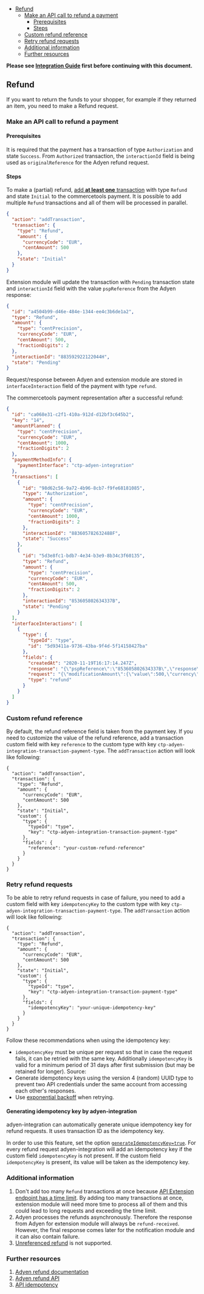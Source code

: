 <!-- START doctoc generated TOC please keep comment here to allow auto update -->
<!-- DON'T EDIT THIS SECTION, INSTEAD RE-RUN doctoc TO UPDATE -->

- [Refund](#refund)
  - [Make an API call to refund a payment](#make-an-api-call-to-refund-a-payment)
    - [Prerequisites](#prerequisites)
    - [Steps](#steps)
  - [Custom refund reference](#custom-refund-reference)
  - [Retry refund requests](#retry-refund-requests)
  - [Additional information](#additional-information)
  - [Further resources](#further-resources)

<!-- END doctoc generated TOC please keep comment here to allow auto update -->

**Please see [Integration Guide](WebComponentsIntegrationGuide.md) first before continuing with this document.**

## Refund

If you want to return the funds to your shopper, for example if they returned an item, you need to make a Refund request.

### Make an API call to refund a payment

#### Prerequisites

It is required that the payment has a transaction of type `Authorization` and state `Success`.
From `Authorized` transaction, the `interactionId` field is being used as `originalReference` for the Adyen refund request.

#### Steps

To make a (partial) refund, [add **at least one** transaction](https://docs.commercetools.com/http-api-projects-payments#add-transaction) with type `Refund` and state `Initial` to the commercetools payment.
It is possible to add multiple `Refund` transactions and all of them will be processed in parallel.

```json
{
  "action": "addTransaction",
  "transaction": {
    "type": "Refund",
    "amount": {
      "currencyCode": "EUR",
      "centAmount": 500
    },
    "state": "Initial"
  }
}
```

Extension module will update the transaction with `Pending` transaction state and `interactionId` field with the value `pspReference` from the Adyen response:

```json
{
  "id": "a4504b99-d46e-484e-1344-ee4c3b6de1a2",
  "type": "Refund",
  "amount": {
    "type": "centPrecision",
    "currencyCode": "EUR",
    "centAmount": 500,
    "fractionDigits": 2
  },
  "interactionId": "883592922122044H",
  "state": "Pending"
}
```

Request/response between Adyen and extension module are stored in `interfaceInteraction` field of the payment with type `refund`.

The commercetools payment representation after a successful refund:

```json
{
  "id": "ca068e31-c2f1-410a-912d-d12bf3c645b2",
  "key": "14",
  "amountPlanned": {
    "type": "centPrecision",
    "currencyCode": "EUR",
    "centAmount": 1000,
    "fractionDigits": 2
  },
  "paymentMethodInfo": {
    "paymentInterface": "ctp-adyen-integration"
  },
  "transactions": [
    {
      "id": "98d62c56-9a72-4b96-8cb7-f9fe68181085",
      "type": "Authorization",
      "amount": {
        "type": "centPrecision",
        "currencyCode": "EUR",
        "centAmount": 1000,
        "fractionDigits": 2
      },
      "interactionId": "883605782632488F",
      "state": "Success"
    },
    {
      "id": "5d3e8fc1-bdb7-4e34-b3e9-8b34c3f60135",
      "type": "Refund",
      "amount": {
        "type": "centPrecision",
        "currencyCode": "EUR",
        "centAmount": 500,
        "fractionDigits": 2
      },
      "interactionId": "853605802634337B",
      "state": "Pending"
    }
  ],
  "interfaceInteractions": [
    {
      "type": {
        "typeId": "type",
        "id": "5d93411a-9736-43ba-9f4d-5f14158427ba"
      },
      "fields": {
        "createdAt": "2020-11-19T16:17:14.247Z",
        "response": "{\"pspReference\":\"853605802634337B\",\"response\":\"[refund-received]\"}",
        "request": "{\"modificationAmount\":{\"value\":500,\"currency\":\"EUR\"},\"originalReference\":\"883605782632488F\",\"merchantAccount\":\"YOUR_MERCHANT_ACCOUNT\"}",
        "type": "refund"
      }
    }
  ]
}
```

### Custom refund reference

By default, the refund reference field is taken from the payment key. If you need to customize the value of the refund reference, add a transaction custom field with key `reference` to the custom type with key `ctp-adyen-integration-transaction-payment-type`. The `addTransaction` action will look like following:

```
{
  "action": "addTransaction",
  "transaction": {
    "type": "Refund",
    "amount": {
      "currencyCode": "EUR",
      "centAmount": 500
    },
    "state": "Initial",
    "custom": {
      "type": {
        "typeId": "type",
        "key": "ctp-adyen-integration-transaction-payment-type"
      },
      "fields": {
        "reference": "your-custom-refund-reference"
      }
    }
  }
}
```

### Retry refund requests

To be able to retry refund requests in case of failure, you need to add a custom field with key `idempotencyKey` to the custom type with key `ctp-adyen-integration-transaction-payment-type`. The `addTransaction` action will look like following:

```
{
  "action": "addTransaction",
  "transaction": {
    "type": "Refund",
    "amount": {
      "currencyCode": "EUR",
      "centAmount": 500
    },
    "state": "Initial",
    "custom": {
      "type": {
        "typeId": "type",
        "key": "ctp-adyen-integration-transaction-payment-type"
      },
      "fields": {
        "idempotencyKey": "your-unique-idempotency-key"
      }
    }
  }
}
```

Follow these recommendations when using the idempotency key:

- `idempotencyKey` must be unique per request so that in case the request fails, it can be retried with the same key. Additionally `idempotencyKey` is valid for a minimum period of 31 days after first submission (but may be retained for longer). Source:
- Generate idempotency keys using the version 4 (random) UUID type to prevent two API credentials under the same account from accessing each other's responses.
- Use [exponential backoff](https://en.wikipedia.org/wiki/Exponential_backoff) when retrying.

#### Generating idempotency key by adyen-integration

adyen-integration can automatically generate unique idempotency key for refund requests. It uses transaction ID as the idempotency key.

In order to use this feature, set the option [`generateIdempotencyKey=true`](./HowToRun.md#optional-attributes). For every refund request adyen-integration will add an idempotency key if the custom field `idempotencyKey` is not present. If the custom field `idempotencyKey` is present, its value will be taken as the idempotency key.

### Additional information

1. Don't add too many `Refund` transactions at once because [API Extension endpoint has a time limit](https://docs.commercetools.com/api/projects/api-extensions#time-limits).
   By adding too many transactions at once, extension module will need more time to process all of them and this could lead to long requests and exceeding the time limit.
1. Adyen processes the refunds asynchronously. Therefore the response from Adyen for extension module will always be `refund-received`.
   However, the final response comes later for the notification module and it can also contain failure.
1. [Unreferenced refund](https://docs.adyen.com/checkout/refund#unreferenced-refund) is not supported.

### Further resources

1. [Adyen refund documentation](https://docs.adyen.com/checkout/refund)
1. [Adyen refund API](https://docs.adyen.com/api-explorer/#/Payment/v68/post/refund)
1. [API idempotency](https://docs.adyen.com/development-resources/api-idempotency)
